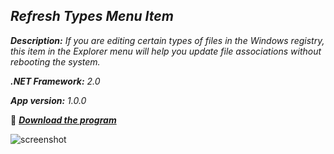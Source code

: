 _Refresh Types Menu Item_
-

_**Description:** If you are editing certain types of files in the Windows registry,
this item in the Explorer menu will help you update file associations without rebooting the system._

_**.NET Framework:** 2.0_

_**App version:** 1.0.0_

:slightly_smiling_face: **_[Download the program](https://github.com/Sky-VIN/RTMI/blob/main/Refresh%20Types%20Menu%20Item/bin/Release/RTMI.exe?raw=true)_**

![screenshot](https://user-images.githubusercontent.com/12991091/163800530-648ee601-2dde-4702-910a-a3c8e9160531.png)
